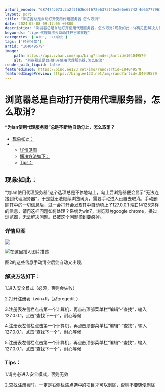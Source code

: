 ```yaml
---
arturl_encode: "6874747073:3a2f2f626c6f672e6373646e2e6e65742f4e657779616f6b2f:61727469636c652f64657461696c732f313034303439353739"
layout: post
title: "浏览器总是自动打开使用代理服务器,怎么取消"
date: 2024-05-08 09:17:05 +0800
description: "浏览器总是自动打开使用代理服务器，怎么取消?现象如此：详情见图解决方法如下：Tips：现象如此：“为"
keywords: "tiger代理每次会自动打开谷歌代理"
categories: ['Win', '10系统']
tags: ['经验分享']
artid: "104049579"
image:
    path: https://api.vvhan.com/api/bing?rand=sj&artid=104049579
    alt: "浏览器总是自动打开使用代理服务器,怎么取消"
render_with_liquid: false
featuredImage: https://bing.ee123.net/img/rand?artid=104049579
featuredImagePreview: https://bing.ee123.net/img/rand?artid=104049579
---
```


# 浏览器总是自动打开使用代理服务器，怎么取消?

#### “为lan使用代理服务器”总是不断地自动勾上，怎么取消？

* [现象如此：](#_2)
* + [详情见图](#_5)
  + [解决方法如下：](#_11)
  + [Tips：](#Tips_19)

## 现象如此：

“为lan使用代理服务器”这个选项总是不停地勾上，勾上后浏览器便会显示“无法连接到代理服务器”，于是就无法继续浏览网页，需要手动进入设置去取消。手动删除其中的一切信息后，过一会打开会发现其中自动填上了127.0.0.1 端口14125这样的信息，请问这样问题如何处理？系统为win7，浏览器为google chrome，换过浏览器，无法解决问题。已被这个问题搞到要疯掉。

### 详情见图

![](https://i-blog.csdnimg.cn/blog_migrate/cc4e475317f98b0e2dc458cfc17701ae.png)
  
![在这里插入图片描述](https://i-blog.csdnimg.cn/blog_migrate/ca57caf29fef6beb8b3c76c351bdd933.png)
  
图2的这些信息手动清空后会自动又出现。

### 解决方法如下：

1.进入安全模式（必须，否则会失败）
  
2.打开注册表（win+R，运行regedit ）
  
3.注册表左侧栏点击第一个计算机，再点击顶部菜单栏“编辑”-“查找”，输入127.0.0.1，点击“查找下一个”，耐心等候
  
4.注册表左侧栏点击第一个计算机，再点击顶部菜单栏“编辑”-“查找”，输入127.0.0.1，点击“查找下一个”，耐心等候
  
5.注册表左侧栏点击第一个计算机，再点击顶部菜单栏“编辑”-“查找”，输入127.0.0.1，点击“查找下一个”，耐心等候

### Tips：

1.请务必进入安全模式，否则无效
  
2.查找注册表时，一定是右侧栏焦点选中的项目才可以删除，否则不要随便删除